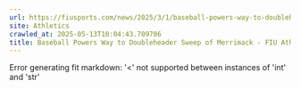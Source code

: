 ```yaml
---
url: https://fiusports.com/news/2025/3/1/baseball-powers-way-to-doubleheader-sweep-f-merrimack.aspx
site: Athletics
crawled_at: 2025-05-13T10:04:43.709706
title: Baseball Powers Way to Doubleheader Sweep of Merrimack - FIU Athletics
---
```


Error generating fit markdown: '<' not supported between instances of 'int' and 'str'